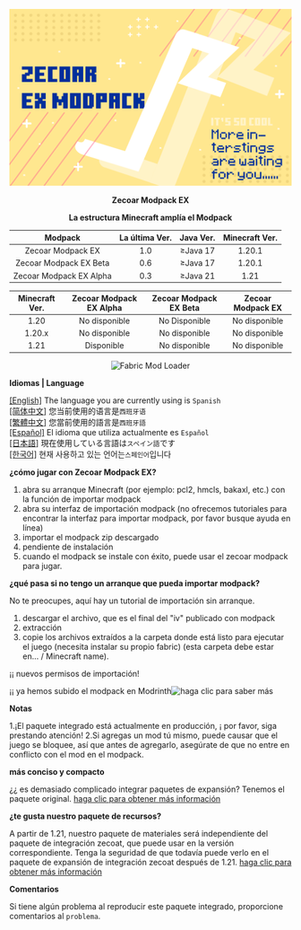 ![COVER](https://github.com/ZfIxV/Zecoar-Modpack-EX/blob/main/Zecoar%20EX%20-%20Header.png)
<div align='center'>
  
**Zecoar Modpack EX**

  **La estructura Minecraft amplía el Modpack**
  
| Modpack | La última Ver. | Java Ver. | Minecraft Ver. |
| :-: | :-: | :-: | :-: |
| Zecoar Modpack EX | 1.0 | ≥Java 17 | 1.20.1 |
| Zecoar Modpack EX Beta | 0.6 | ≥Java 17 | 1.20.1 |
| Zecoar Modpack EX Alpha | 0.3 | ≥Java 21 | 1.21 |

| Minecraft Ver. | Zecoar Modpack EX Alpha | Zecoar Modpack EX Beta | Zecoar Modpack EX |
| :-: | :-: | :-: | :-: |
| 1.20 | No disponible | No Disponible | No disponible |
| 1.20.x | No disponible | No disponible | No disponible |
| 1.21 | Disponible | No disponible | No disponible |

  <p>
    <img src="https://img.shields.io/badge/Mod%20Loader-Fabric-dbd0b4?style=flat" alt="Fabric Mod Loader" />
</p>

</div>

**Idiomas | Language**

[[English]](https://github.com/ZfIxV/Zecoar-Modpack-EX/tree/main/README.md)   The language you are currently using is `Spanish`         
[[简体中文]](https://github.com/ZfIxV/Zecoar-Modpack-EX/tree/main/README-SC.md)   您当前使用的语言是`西班牙语`         
[[繁體中文]](https://github.com/ZfIxV/Zecoar-Modpack-EX/tree/main/README-TC.md)   您當前使用的語言是`西班牙語`         
[[Español]](https://github.com/ZfIxV/Zecoar-Modpack-EX/tree/main/README-ES.md)   El idioma que utiliza actualmente es `Español`        
[[日本語]](https://github.com/ZfIxV/Zecoar-Modpack-EX/tree/main/README-JP.md)   現在使用している言語は`スペイン語`です        
[[한국어]](https://github.com/ZfIxV/Zecoar-Modpack-EX/tree/main/README-KO.md)   현재 사용하고 있는 언어는`스페인어`입니다         

**¿cómo jugar con Zecoar Modpack EX?**

1. abra su arranque Minecraft (por ejemplo: pcl2, hmcls, bakaxl, etc.) con la función de importar modpack
2. abra su interfaz de importación modpack (no ofrecemos tutoriales para encontrar la interfaz para importar modpack, por favor busque ayuda en línea)
3. importar el modpack zip descargado
4. pendiente de instalación
5. cuando el modpack se instale con éxito, puede usar el zecoar modpack para jugar.

**¿qué pasa si no tengo un arranque que pueda importar modpack?**

No te preocupes, aquí hay un tutorial de importación sin arranque.

1. descargar el archivo, que es el final del "iv" publicado con modpack
2. extracción
3. copie los archivos extraídos a la carpeta donde está listo para ejecutar el juego (necesita instalar su propio fabric) (esta carpeta debe estar en... / Minecraft name).

¡¡ nuevos permisos de importación!

¡¡ ya hemos subido el modpack en Modrinth![haga clic para saber más](https://modrinth.com/modpack/zecoar-modpack-ex)

**Notas**

1.<span id="ref1">¡El paquete integrado está actualmente en producción, ¡ por favor, siga prestando atención!</span>
2.<span id="ref2">Si agregas un mod tú mismo, puede causar que el juego se bloquee, así que antes de agregarlo, asegúrate de que no entre en conflicto con el mod en el modpack.</span>

**más conciso y compacto**

¿¿ es demasiado complicado integrar paquetes de expansión? Tenemos el paquete original. [haga clic para obtener más información](https://github.com/ZfIxV/Zecoar-Modpack/tree/main/README-SC.md)

**¿te gusta nuestro paquete de recursos?**

A partir de 1.21, nuestro paquete de materiales será independiente del paquete de integración zecoat, que puede usar en la versión correspondiente. Tenga la seguridad de que todavía puede verlo en el paquete de expansión de integración zecoat después de 1.21. [haga clic para obtener más información](https://github.com/ZfIxV/Zarba-Respack/README-SC.md)

**Comentarios**

Si tiene algún problema al reproducir este paquete integrado, proporcione comentarios al `problema`.